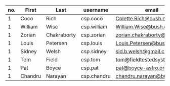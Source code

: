 no.|First|Last|username|email
---|---|---|---|---|
1|Coco|Rich|csp.coco|Colette.Rich@bush.edu
1|William|Wise|csp.william|William.Wise@bush.edu
1|Zorian|Chakraborty|csp.zorian|zorian.chakraborty@bush.edu
1|Louis|Petersen|csp.louis|Louis.Petersen@bush.edu
1|Sidney|Welsh|csp.sidney|sid.b.welsh@gmail.com
1|Tom|Field|csp.tom|tom@fieldtestedsystems.com
1|Pat|Boyce|csp.pat|pat@boyce-astro.org
1|Chandru|Narayan|csp.chandru|chandru.narayan@bush.edu